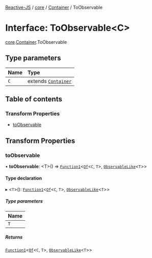 [Reactive-JS](../README.md) / [core](../modules/core.md) / [Container](../modules/core.Container.md) / ToObservable

# Interface: ToObservable<C\>

[core](../modules/core.md).[Container](../modules/core.Container.md).ToObservable

## Type parameters

| Name | Type |
| :------ | :------ |
| `C` | extends [`Container`](core.Container-1.md) |

## Table of contents

### Transform Properties

- [toObservable](core.Container.ToObservable.md#toobservable)

## Transform Properties

### toObservable

• **toObservable**: <T\>() => [`Function1`](../modules/functions.md#function1)<[`Of`](../modules/core.Container.md#of)<`C`, `T`\>, [`ObservableLike`](core.ObservableLike.md)<`T`\>\>

#### Type declaration

▸ <`T`\>(): [`Function1`](../modules/functions.md#function1)<[`Of`](../modules/core.Container.md#of)<`C`, `T`\>, [`ObservableLike`](core.ObservableLike.md)<`T`\>\>

##### Type parameters

| Name |
| :------ |
| `T` |

##### Returns

[`Function1`](../modules/functions.md#function1)<[`Of`](../modules/core.Container.md#of)<`C`, `T`\>, [`ObservableLike`](core.ObservableLike.md)<`T`\>\>
